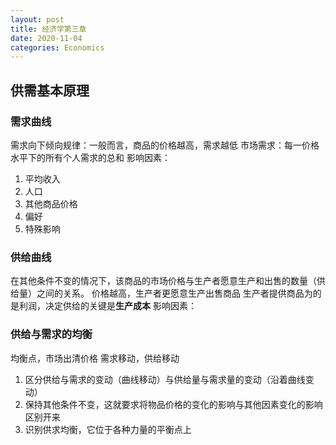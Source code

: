 ```yaml
---
layout: post
title: 经济学第三章
date: 2020-11-04 
categories: Economics
---
```


## 供需基本原理
### 需求曲线
需求向下倾向规律：一般而言，商品的价格越高，需求越低
市场需求：每一价格水平下的所有个人需求的总和
影响因素：
1. 平均收入
2. 人口
3. 其他商品价格
4. 偏好
5. 特殊影响
### 供给曲线
在其他条件不变的情况下，该商品的市场价格与生产者愿意生产和出售的数量（供给量）之间的关系。
价格越高，生产者更愿意生产出售商品
生产者提供商品为的是利润，决定供给的关键是**生产成本**
影响因素：
### 供给与需求的均衡
均衡点，市场出清价格
需求移动，供给移动

1. 区分供给与需求的变动（曲线移动）与供给量与需求量的变动（沿着曲线变动）
2. 保持其他条件不变，这就要求将物品价格的变化的影响与其他因素变化的影响区别开来
3. 识别供求均衡，它位于各种力量的平衡点上


